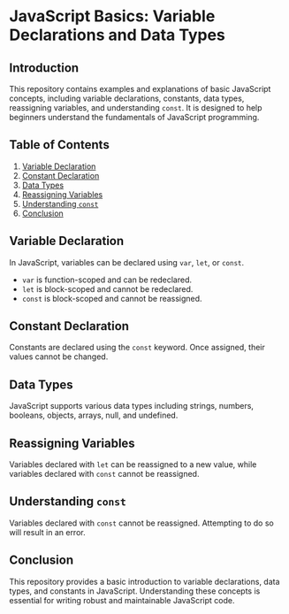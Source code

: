 # JavaScript Basics: Variable Declarations and Data Types

## Introduction

This repository contains examples and explanations of basic JavaScript concepts, including variable declarations, constants, data types, reassigning variables, and understanding `const`. It is designed to help beginners understand the fundamentals of JavaScript programming.

## Table of Contents

1. [Variable Declaration](#variable-declaration)
2. [Constant Declaration](#constant-declaration)
3. [Data Types](#data-types)
4. [Reassigning Variables](#reassigning-variables)
5. [Understanding `const`](#understanding-const)
6. [Conclusion](#conclusion)

## Variable Declaration

In JavaScript, variables can be declared using `var`, `let`, or `const`.

- `var` is function-scoped and can be redeclared.
- `let` is block-scoped and cannot be redeclared.
- `const` is block-scoped and cannot be reassigned.

## Constant Declaration

Constants are declared using the `const` keyword. Once assigned, their values cannot be changed.

## Data Types

JavaScript supports various data types including strings, numbers, booleans, objects, arrays, null, and undefined.

## Reassigning Variables

Variables declared with `let` can be reassigned to a new value, while variables declared with `const` cannot be reassigned.

## Understanding `const`

Variables declared with `const` cannot be reassigned. Attempting to do so will result in an error.

## Conclusion

This repository provides a basic introduction to variable declarations, data types, and constants in JavaScript. Understanding these concepts is essential for writing robust and maintainable JavaScript code.
